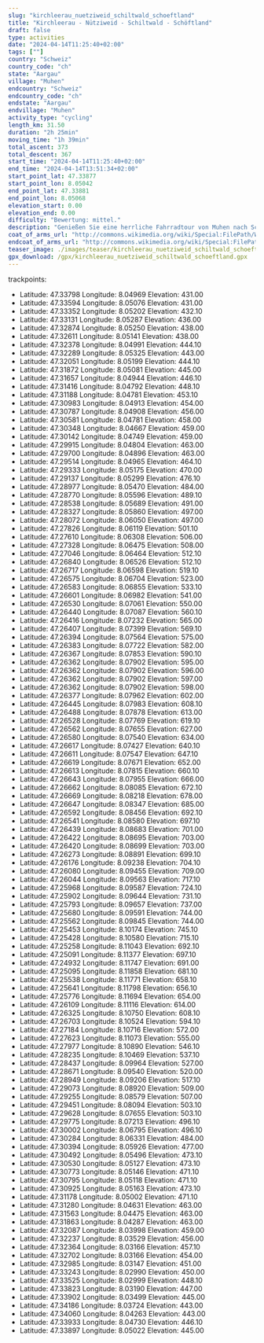 ```yaml
---
slug: "kirchleerau_nuetziweid_schiltwald_schoeftland"
title: "Kirchleerau - Nütziweid - Schiltwald - Schöftland"
draft: false
type: activities
date: "2024-04-14T11:25:40+02:00"
tags: [""]
country: "Schweiz"
country_code: "ch"
state: "Aargau"
village: "Muhen"
endcountry: "Schweiz"
endcountry_code: "ch"
endstate: "Aargau"
endvillage: "Muhen"
activity_type: "cycling"
length_km: 31.50
duration: "2h 25min"
moving_time: "1h 39min"
total_ascent: 373
total_descent: 367
start_time: "2024-04-14T11:25:40+02:00"
end_time: "2024-04-14T13:51:34+02:00"
start_point_lat: 47.33877
start_point_lon: 8.05042
end_point_lat: 47.33881
end_point_lon: 8.05068
elevation_start: 0.00
elevation_end: 0.00
difficulty: "Bewertung: mittel."
description: "Genießen Sie eine herrliche Fahrradtour von Muhen nach Schöftland über Kirchleerau, Nütziweid und Schiltwald. Die 31,50 km lange Strecke bietet eine angenehme Mischung aus leichten Anstiegen und entspannenden Abfahrten. Die Tour dauert insgesamt 2 Stunden und 25 Minuten, einschließlich Pausen, und bietet ein Gesamterlebnis mit 373 Metern Aufstieg und 367 Metern Abstieg"
coat_of_arms_url: "http://commons.wikimedia.org/wiki/Special:FilePath/Wappen%20Muhen%20AG.svg"
endcoat_of_arms_url: "http://commons.wikimedia.org/wiki/Special:FilePath/Wappen%20Muhen%20AG.svg"
teaser_image: ./images/teaser/kirchleerau_nuetziweid_schiltwald_schoeftland.png
gpx_download: /gpx/kirchleerau_nuetziweid_schiltwald_schoeftland.gpx
---
```

trackpoints: 
  - Latitude: 47.33798
    Longitude: 8.04969
    Elevation: 431.00
  - Latitude: 47.33594
    Longitude: 8.05076
    Elevation: 431.00
  - Latitude: 47.33352
    Longitude: 8.05202
    Elevation: 432.10
  - Latitude: 47.33131
    Longitude: 8.05287
    Elevation: 436.00
  - Latitude: 47.32874
    Longitude: 8.05250
    Elevation: 438.00
  - Latitude: 47.32611
    Longitude: 8.05141
    Elevation: 438.00
  - Latitude: 47.32378
    Longitude: 8.04991
    Elevation: 444.10
  - Latitude: 47.32289
    Longitude: 8.05325
    Elevation: 443.00
  - Latitude: 47.32051
    Longitude: 8.05199
    Elevation: 444.10
  - Latitude: 47.31872
    Longitude: 8.05081
    Elevation: 445.00
  - Latitude: 47.31657
    Longitude: 8.04944
    Elevation: 446.10
  - Latitude: 47.31416
    Longitude: 8.04792
    Elevation: 448.10
  - Latitude: 47.31188
    Longitude: 8.04781
    Elevation: 453.10
  - Latitude: 47.30983
    Longitude: 8.04913
    Elevation: 454.00
  - Latitude: 47.30787
    Longitude: 8.04908
    Elevation: 456.00
  - Latitude: 47.30581
    Longitude: 8.04781
    Elevation: 458.00
  - Latitude: 47.30348
    Longitude: 8.04667
    Elevation: 459.00
  - Latitude: 47.30142
    Longitude: 8.04749
    Elevation: 459.00
  - Latitude: 47.29915
    Longitude: 8.04804
    Elevation: 463.00
  - Latitude: 47.29700
    Longitude: 8.04896
    Elevation: 463.00
  - Latitude: 47.29514
    Longitude: 8.04965
    Elevation: 464.10
  - Latitude: 47.29333
    Longitude: 8.05175
    Elevation: 470.00
  - Latitude: 47.29137
    Longitude: 8.05299
    Elevation: 476.10
  - Latitude: 47.28977
    Longitude: 8.05470
    Elevation: 484.00
  - Latitude: 47.28770
    Longitude: 8.05596
    Elevation: 489.10
  - Latitude: 47.28538
    Longitude: 8.05689
    Elevation: 491.00
  - Latitude: 47.28327
    Longitude: 8.05860
    Elevation: 497.00
  - Latitude: 47.28072
    Longitude: 8.06050
    Elevation: 497.00
  - Latitude: 47.27826
    Longitude: 8.06119
    Elevation: 501.10
  - Latitude: 47.27610
    Longitude: 8.06308
    Elevation: 506.00
  - Latitude: 47.27328
    Longitude: 8.06475
    Elevation: 508.00
  - Latitude: 47.27046
    Longitude: 8.06464
    Elevation: 512.10
  - Latitude: 47.26840
    Longitude: 8.06526
    Elevation: 512.10
  - Latitude: 47.26717
    Longitude: 8.06598
    Elevation: 519.10
  - Latitude: 47.26575
    Longitude: 8.06704
    Elevation: 523.00
  - Latitude: 47.26583
    Longitude: 8.06855
    Elevation: 533.10
  - Latitude: 47.26601
    Longitude: 8.06982
    Elevation: 541.00
  - Latitude: 47.26530
    Longitude: 8.07061
    Elevation: 550.00
  - Latitude: 47.26440
    Longitude: 8.07087
    Elevation: 560.10
  - Latitude: 47.26416
    Longitude: 8.07232
    Elevation: 565.00
  - Latitude: 47.26407
    Longitude: 8.07399
    Elevation: 569.10
  - Latitude: 47.26394
    Longitude: 8.07564
    Elevation: 575.00
  - Latitude: 47.26383
    Longitude: 8.07722
    Elevation: 582.00
  - Latitude: 47.26367
    Longitude: 8.07853
    Elevation: 590.10
  - Latitude: 47.26362
    Longitude: 8.07902
    Elevation: 595.00
  - Latitude: 47.26362
    Longitude: 8.07902
    Elevation: 596.00
  - Latitude: 47.26362
    Longitude: 8.07902
    Elevation: 597.00
  - Latitude: 47.26362
    Longitude: 8.07902
    Elevation: 598.00
  - Latitude: 47.26377
    Longitude: 8.07962
    Elevation: 602.00
  - Latitude: 47.26445
    Longitude: 8.07983
    Elevation: 608.10
  - Latitude: 47.26488
    Longitude: 8.07878
    Elevation: 613.00
  - Latitude: 47.26528
    Longitude: 8.07769
    Elevation: 619.10
  - Latitude: 47.26562
    Longitude: 8.07655
    Elevation: 627.00
  - Latitude: 47.26580
    Longitude: 8.07540
    Elevation: 634.00
  - Latitude: 47.26617
    Longitude: 8.07427
    Elevation: 640.10
  - Latitude: 47.26611
    Longitude: 8.07547
    Elevation: 647.10
  - Latitude: 47.26619
    Longitude: 8.07671
    Elevation: 652.00
  - Latitude: 47.26613
    Longitude: 8.07815
    Elevation: 660.10
  - Latitude: 47.26643
    Longitude: 8.07955
    Elevation: 666.00
  - Latitude: 47.26662
    Longitude: 8.08085
    Elevation: 672.10
  - Latitude: 47.26669
    Longitude: 8.08218
    Elevation: 678.00
  - Latitude: 47.26647
    Longitude: 8.08347
    Elevation: 685.00
  - Latitude: 47.26592
    Longitude: 8.08456
    Elevation: 692.10
  - Latitude: 47.26541
    Longitude: 8.08580
    Elevation: 697.10
  - Latitude: 47.26439
    Longitude: 8.08683
    Elevation: 701.00
  - Latitude: 47.26422
    Longitude: 8.08695
    Elevation: 703.00
  - Latitude: 47.26420
    Longitude: 8.08699
    Elevation: 703.00
  - Latitude: 47.26273
    Longitude: 8.08891
    Elevation: 699.10
  - Latitude: 47.26176
    Longitude: 8.09238
    Elevation: 704.10
  - Latitude: 47.26080
    Longitude: 8.09455
    Elevation: 709.00
  - Latitude: 47.26044
    Longitude: 8.09563
    Elevation: 717.10
  - Latitude: 47.25968
    Longitude: 8.09587
    Elevation: 724.10
  - Latitude: 47.25902
    Longitude: 8.09644
    Elevation: 731.10
  - Latitude: 47.25793
    Longitude: 8.09657
    Elevation: 737.00
  - Latitude: 47.25680
    Longitude: 8.09591
    Elevation: 744.00
  - Latitude: 47.25562
    Longitude: 8.09845
    Elevation: 744.00
  - Latitude: 47.25453
    Longitude: 8.10174
    Elevation: 745.10
  - Latitude: 47.25428
    Longitude: 8.10580
    Elevation: 715.10
  - Latitude: 47.25258
    Longitude: 8.11043
    Elevation: 692.10
  - Latitude: 47.25091
    Longitude: 8.11377
    Elevation: 697.10
  - Latitude: 47.24932
    Longitude: 8.11747
    Elevation: 691.00
  - Latitude: 47.25095
    Longitude: 8.11858
    Elevation: 681.10
  - Latitude: 47.25538
    Longitude: 8.11771
    Elevation: 658.10
  - Latitude: 47.25641
    Longitude: 8.11798
    Elevation: 656.10
  - Latitude: 47.25776
    Longitude: 8.11694
    Elevation: 654.00
  - Latitude: 47.26109
    Longitude: 8.11116
    Elevation: 614.00
  - Latitude: 47.26325
    Longitude: 8.10750
    Elevation: 608.10
  - Latitude: 47.26703
    Longitude: 8.10524
    Elevation: 594.10
  - Latitude: 47.27184
    Longitude: 8.10716
    Elevation: 572.00
  - Latitude: 47.27623
    Longitude: 8.11073
    Elevation: 555.00
  - Latitude: 47.27977
    Longitude: 8.10890
    Elevation: 546.10
  - Latitude: 47.28235
    Longitude: 8.10469
    Elevation: 537.10
  - Latitude: 47.28437
    Longitude: 8.09964
    Elevation: 527.00
  - Latitude: 47.28671
    Longitude: 8.09540
    Elevation: 520.00
  - Latitude: 47.28949
    Longitude: 8.09206
    Elevation: 517.10
  - Latitude: 47.29073
    Longitude: 8.08920
    Elevation: 509.00
  - Latitude: 47.29255
    Longitude: 8.08579
    Elevation: 507.00
  - Latitude: 47.29451
    Longitude: 8.08094
    Elevation: 503.10
  - Latitude: 47.29628
    Longitude: 8.07655
    Elevation: 503.10
  - Latitude: 47.29775
    Longitude: 8.07213
    Elevation: 496.10
  - Latitude: 47.30002
    Longitude: 8.06795
    Elevation: 496.10
  - Latitude: 47.30284
    Longitude: 8.06331
    Elevation: 484.00
  - Latitude: 47.30394
    Longitude: 8.05926
    Elevation: 477.00
  - Latitude: 47.30492
    Longitude: 8.05496
    Elevation: 473.10
  - Latitude: 47.30530
    Longitude: 8.05127
    Elevation: 473.10
  - Latitude: 47.30773
    Longitude: 8.05146
    Elevation: 471.10
  - Latitude: 47.30795
    Longitude: 8.05118
    Elevation: 471.10
  - Latitude: 47.30925
    Longitude: 8.05163
    Elevation: 473.10
  - Latitude: 47.31178
    Longitude: 8.05002
    Elevation: 471.10
  - Latitude: 47.31280
    Longitude: 8.04631
    Elevation: 463.00
  - Latitude: 47.31563
    Longitude: 8.04475
    Elevation: 463.00
  - Latitude: 47.31863
    Longitude: 8.04287
    Elevation: 463.00
  - Latitude: 47.32087
    Longitude: 8.03998
    Elevation: 459.00
  - Latitude: 47.32237
    Longitude: 8.03529
    Elevation: 456.00
  - Latitude: 47.32364
    Longitude: 8.03166
    Elevation: 457.10
  - Latitude: 47.32702
    Longitude: 8.03166
    Elevation: 454.00
  - Latitude: 47.32985
    Longitude: 8.03147
    Elevation: 451.00
  - Latitude: 47.33243
    Longitude: 8.02990
    Elevation: 450.00
  - Latitude: 47.33525
    Longitude: 8.02999
    Elevation: 448.10
  - Latitude: 47.33823
    Longitude: 8.03190
    Elevation: 447.00
  - Latitude: 47.33902
    Longitude: 8.03499
    Elevation: 445.00
  - Latitude: 47.34186
    Longitude: 8.03724
    Elevation: 443.00
  - Latitude: 47.34060
    Longitude: 8.04263
    Elevation: 443.00
  - Latitude: 47.33933
    Longitude: 8.04730
    Elevation: 446.10
  - Latitude: 47.33897
    Longitude: 8.05022
    Elevation: 445.00
